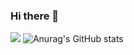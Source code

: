 ### Hi there 👋
<a href="https://jinaon.tistory.com/" target="_blank"><img src="https://img.shields.io/badge/Blog-5882FA?style=for-the-badge&logo=tistory&logoColor=FFFFFF"/></a>
![Anurag's GitHub stats](https://github-readme-stats.vercel.app/api?username=jina5&show_icons=true&theme=radical)
<!--
**jina5/jina5** is a ✨ _special_ ✨ repository because its `README.md` (this file) appears on your GitHub profile.

Here are some ideas to get you started:

- 🔭 I’m currently working on ...
- 🌱 I’m currently learning ...
- 👯 I’m looking to collaborate on ...
- 🤔 I’m looking for help with ...
- 💬 Ask me about ...
- 📫 How to reach me: ...
- 😄 Pronouns: ...
- ⚡ Fun fact: ...
-->
